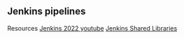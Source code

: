 ## Jenkins pipelines

Resources
[Jenkins 2022 youtube](https://www.youtube.com/watch?v=oUTGnoQzciU)
[Jenkins Shared Libraries](https://www.youtube.com/watch?v=SCeJk-eiXXw)